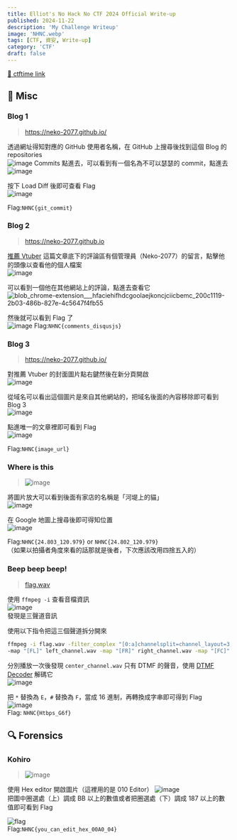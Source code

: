 ```yaml
---
title: Elliot's No Hack No CTF 2024 Official Write-up
published: 2024-11-22
description: 'My Challenge Writeup'
image: 'NHNC.webp'
tags: [CTF, 資安, Write-up]
category: 'CTF'
draft: false 
---
```


[🚩 ctftime link](https://ctftime.org/event/2574/)

## 🏁 Misc
### Blog 1
> https://neko-2077.github.io/

透過網址得知對應的 GitHub 使用者名稱，在 GitHub 上搜尋後找到這個 Blog 的 repositories  
![image](github.png)
Commits 點進去，可以看到有一個名為不可以瑟瑟的 commit，點進去  
![image](commit.png)

按下 Load Diff 後即可查看 Flag  
![image](diff.png)

Flag:`NHNC{git_commit}`

### Blog 2
> https://neko-2077.github.io

[推薦 Vtuber](https://neko-2077.github.io/p/%E6%8E%A8%E8%96%A6-vtuber/) 這篇文章底下的評論區有個管理員（Neko-2077）的留言，點擊他的頭像以查看他的個人檔案  
![image](admin_comment.png)

可以看到一個他在其他網站上的評論，點進去查看它  
![blob_chrome-extension___hfaciehifhdcgoolaejkoncjciicbemc_200c1119-2b03-486b-827e-4c5647f4fb55](Neko.png)

然後就可以看到 Flag 了  
![image](blog2_flag.png)
Flag:`NHNC{comments_disqusjs}`

### Blog 3
> https://neko-2077.github.io/

對推薦 Vtuber 的封面圖片點右鍵然後在新分頁開啟  
![image](url.png)

從域名可以看出這個圖片是來自其他網站的，把域名後面的內容移除即可看到 Blog 3  
![image](blog3.png)


點進唯一的文章裡即可看到 Flag  
![image](blog3_flag.png)

Flag:`NHNC{image_url}`

### Where is this
> ![image](OSINT.jpg)

將圖片放大可以看到後面有家店的名稱是「河堤上的貓」  
![image](cat.png)

在 Google 地圖上搜尋後即可得知位置  
![image](google_map.png)

Flag:`NHNC{24.803_120.979}` or `NHNC{24.802_120.979}`  
（如果以拍攝者角度來看的話那就是後者，下次應該改用四捨五入的）
### Beep beep beep!
> [flag.wav](flag.wav)  

使用 `ffmpeg -i` 查看音檔資訊  
![image](ffmpeg.png)  
發現是三聲道音訊

使用以下指令把這三個聲道拆分開來  
```bash
ffmpeg -i flag.wav -filter_complex "[0:a]channelsplit=channel_layout=3.0[FL][FR][FC]" \
-map "[FL]" left_channel.wav -map "[FR]" right_channel.wav -map "[FC]" center_channel.wav
```  
分別播放一次後發現 `center_channel.wav` 只有 DTMF 的聲音，使用 [DTMF Decoder](https://dtmf.netlify.app/) 解碼它  
![image](DTMF.png)

把 `*` 替換為 `E`，`#` 替換為 `F`，當成 16 進制，再轉換成字串即可得到 Flag  
![image](xxd.png)  
Flag: `NHNC{Htbps_G6f}`

## 🔍 Forensics

### Kohiro  
> ![image](flag.jpg)  

使用 Hex editor 開啟圖片（這裡用的是 010 Editor）
![image](010_editor.png)  
把圖中圈選處（上）調成 BB 以上的數值或者把圈選處（下）調成 187 以上的數值即可看到 Flag  

![flag](kohiro_flag.png)  
Flag:`NHNC{you_can_edit_hex_00A0_04}`
